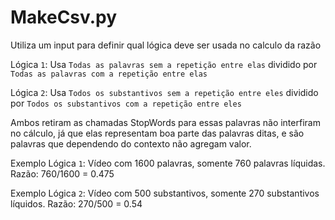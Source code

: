 # MakeCsv.py

Utiliza um input para definir qual lógica deve ser usada no calculo da razão

Lógica `1`: Usa `Todas as palavras sem a repetição entre elas` dividido por `Todas as palavras com a repetição entre elas`

Lógica `2`: Usa `Todos os substantivos sem a repetição entre eles` dividido por `Todos os substantivos com a repetição entre eles`

Ambos retiram as chamadas StopWords para essas palavras não interfiram no cálculo, já que elas representam boa parte das palavras ditas, e são palavras que dependendo do contexto não agregam valor.

Exemplo Lógica `1`: Vídeo com 1600 palavras, somente 760 palavras líquidas. Razão: 760/1600 = 0.475

Exemplo Lógica `2`: Vídeo com 500 substantivos, somente 270 substantivos líquidos. Razão: 270/500 = 0.54
